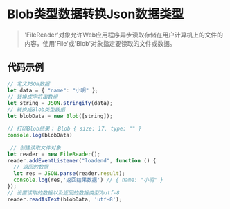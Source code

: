 # Blob类型数据转换Json数据类型

> 'FileReader'对象允许Web应用程序异步读取存储在用户计算机上的文件的内容，使用'File'或'Blob'对象指定要读取的文件或数据。

## 代码示例

```javascript
// 定义JSON数据
let data = { "name": "小明" };
// 转换成字符串数组
let string = JSON.stringify(data);
// 转换成Blob类型数据
let blobData = new Blob([string]);

// 打印Blob结果： Blob { size: 17, type: "" }
console.log(blobData)

 // 创建读取文件对象
let reader = new FileReader();
reader.addEventListener("loadend", function () {
  // 返回的数据
  let res = JSON.parse(reader.result);
  console.log(res,'返回结果数据') // { name: "小明" }
});
// 设置读取的数据以及返回的数据类型为utf-8
reader.readAsText(blobData, 'utf-8');
```